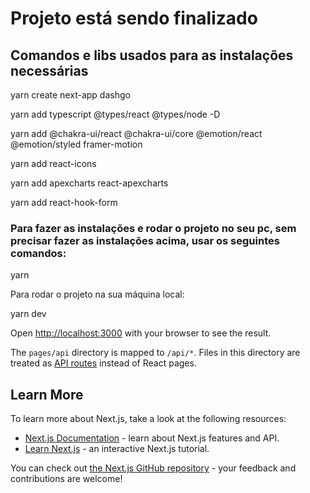 # Projeto está sendo finalizado

## Comandos e libs usados para as instalações necessárias

yarn create next-app dashgo

yarn add typescript @types/react @types/node -D

yarn add @chakra-ui/react @chakra-ui/core @emotion/react @emotion/styled framer-motion

yarn add react-icons

yarn add apexcharts react-apexcharts

yarn add react-hook-form

### Para fazer as instalações e rodar o projeto no seu pc, sem precisar fazer as instalações acima, usar os seguintes comandos:

yarn

Para rodar o projeto na sua máquina local:

yarn dev

Open [http://localhost:3000](http://localhost:3000) with your browser to see the result.

The `pages/api` directory is mapped to `/api/*`. Files in this directory are treated as [API routes](https://nextjs.org/docs/api-routes/introduction) instead of React pages.

## Learn More

To learn more about Next.js, take a look at the following resources:

- [Next.js Documentation](https://nextjs.org/docs) - learn about Next.js features and API.
- [Learn Next.js](https://nextjs.org/learn) - an interactive Next.js tutorial.

You can check out [the Next.js GitHub repository](https://github.com/vercel/next.js/) - your feedback and contributions are welcome!
